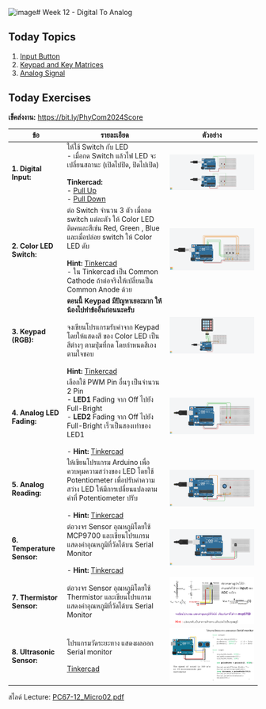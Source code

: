 ![image](https://github.com/user-attachments/assets/69ecb91c-8b3d-40ed-b1ef-efb43f98328f)# Week 12 - Digital To Analog

## Today Topics

1. [Input Button](01.Input.md)
2. [Keypad and Key Matrices](02.KeyMatrices.md)
3. [Analog Signal](03.Analog%20Signal.md)

## Today Exercises

**เข็คส่งงาน:** https://bit.ly/PhyCom2024Score

| ข้อ                        | รายละเอียด                                                                                                                                                                                                                                                                                                                                                                                                                    | ตัวอย่าง                        |
|----------------------------|-------------------------------------------------------------------------------------------------------------------------------------------------------------------------------------------------------------------------------------------------------------------------------------------------------------------------------------------------------------------------------------------------------------------------------|---------------------------------|
| **1. Digital Input:**      | ให้ใช้ Switch กับ LED<br/> - เมื่อกด Switch แล้วไฟ LED จะเปลี่ยนสถานะ (เปิดไปปิด, ปิดไปเปิด) <br/> <br/> **Tinkercad:** <br/> - [Pull Up](https://www.tinkercad.com/things/eIF9FVqnx7H-l21-led-and-switch-pull-up?sharecode=yhk6NOJbJE11-tuehxgdLl0NhvozczwZtV4gJVTSrAc) <br/> - [Pull Down](https://www.tinkercad.com/things/bk5DzidrknQ-l21-led-and-switch-pull-down?sharecode=ABUz4OiP6ag6g5-p-S4vjg-RUZhOdgmLqYdeUVlPG7A) | ![ex01.png](files/img/L2.1.png) |
| **2. Color LED Switch:**   | ต่อ Switch จำนวน 3 ตัว เมื่อกด switch แต่ละตัว ให้ Color LED ติดคนละสีเช่น Red, Green , Blue และเมื่อปล่อย switch ให้ Color LED ดับ  <br/> <br/> **Hint:** [Tinkercad](https://www.tinkercad.com/things/2XUCW6PST9y-l22-rgb-switch-pull-up?sharecode=MbJjTXbM3f66N94bDamYrwzpsqfuQTjNNado4DRArE0) <br/> - ใน Tinkercad เป็น Common Cathode ถ้าต่อจริงให้เปลี่ยนเป็น Common Anode ด้วย                                         | ![ex03.png](files/img/L2.2.png) |
| **3. Keypad (RGB):**       | **ตอนนี้ Keypad มีปัญหาเยอะมาก ให้น้องไปทำข้ออื่นก่อนนะครับ**<br><br>จงเขียนโปรแกรมรับค่าจาก Keypad โดยให้แสดงสี ของ Color LED เป็นสีต่างๆ ตามปุ่มที่กด โดยกำหนดสีเองตามใจชอบ  <br/> <br/> **Hint:**  [Tinkercad](https://www.tinkercad.com/things/5V1IjUqJYdu-l23-keypad-rgb-?sharecode=GzvC586NXedQfWTk0Wt0mGwC74el3gEQ-jayZpwLrdw)                                                                                                                                                              | ![ex03.jpg](files/img/L2.3.png) | 
| **4. Analog LED Fading:**  | เลือกใช้ PWM Pin อื่นๆ เป็นจำนวน 2 Pin<br/> - **LED1** Fading จาก Off ไปยัง Full-Bright <br/> - **LED2** Fading จาก Off ไปยัง Full-Bright เร็วเป็นสองเท่าของ LED1 <br/> <br/> - **Hint:** [Tinkercad](https://www.tinkercad.com/things/ePJssgTI8Vo-l24-led-fading?sharecode=mkqe5jc0w5rYart6cIyuni-O2BlwSVwE-Mn0FLg6ev8)                                                                                                      | ![ex04.jpg](files/img/L2.4.png) | 
| **5. Analog Reading:**     | ให้เขียนโปรแกรม Arduino เพื่อควบคุมความสว่างของ LED โดยใช้ Potentiometer เพื่อปรับค่าความสว่าง LED ให้มีการเปลี่ยนแปลงตามค่าที่ Potentiometer ปรับ <br/> <br/> - **Hint:** [Tinkercad](https://www.tinkercad.com/things/ga6pNRFHVXI-l25-analog-reading?sharecode=kZHN-vveGuvqCZl4ss-zFi1ZmuD0M5KhiZzZYMhNxIc)                                                                                                                 | ![ex05.jpg](files/img/L2.5.png) | 
| **6. Temperature Sensor:** | ต่อวงจร Sensor อุณหภูมิโดยใช้ MCP9700 และเขียนโปรแกรมแสดงค่าอุณหภูมิที่วัดได้บน Serial Monitor <br/> <br/> - **Hint:** [Tinkercad](https://www.tinkercad.com/things/2OZqp7WO6Td-l26-temperature-sensor?sharecode=s-GGIAwVG3TqRgbwbsAaloo0osO_byVMoD4b76Ax77c)                                                                                                                                                                 | ![ex05.jpg](files/img/L2.6.png) | 
| **7. Thermistor Sensor:**  | ต่อวงจร Sensor อุณหภูมิโดยใช้ Thermistor และเขียนโปรแกรมแสดงค่าอุณหภูมิที่วัดได้บน Serial Monitor                                                                                                                                                                                                                                                                                                                             | ![img.png](files/img/L2.7.png)  | 
| **8. Ultrasonic Sensor:**  | โปรแกรมวัดระยะทาง แสดงผลออก Serial monitor <br/> <br/>  [Tinkercad](https://www.tinkercad.com/things/7sVWSqHZmEC-l28-ultrasonic-sensor?sharecode=YGwM0IgtLrhJ41O2_UwgA7_g8F9YB-5Wi8ZsL5fxdDI)                                                                                                                                                                                                                                 | ![img.png](files/img/L2.8.png)  | 

สไลด์ Lecture: [PC67-12_Micro02.pdf](files/PC67-12_Micro02.pdf)

